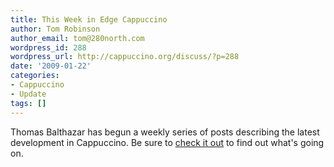 ```yaml
---
title: This Week in Edge Cappuccino
author: Tom Robinson
author_email: tom@280north.com
wordpress_id: 288
wordpress_url: http://cappuccino.org/discuss/?p=288
date: '2009-01-22'
categories:
- Cappuccino
- Update
tags: []
---
```



Thomas Balthazar has begun a weekly series of posts describing the latest development in Cappuccino. Be sure to [check it out](http://suitmymind.com/2009/01/22/this-week-in-edge-cappuccino/) to find out what's going on.




